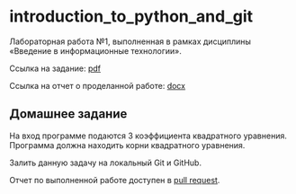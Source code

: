 # introduction_to_python_and_git

Лабораторная работа №1, выполненная в рамках дисциплины «Введение в информационные технологии».

Ссылка на задание: [pdf](appendix/task.pdf)

Ссылка на отчет о проделанной работе: [docx](appendix/report.docx)

## Домашнее задание

На вход программе подаются 3 коэффициента квадратного уравнения. Программа должна находить корни квадратного уравнения.

Залить данную задачу на локальный Git и GitHub.

Отчет по выполненной работе доступен в [pull request](https://github.com/PatriotRossii/introduction_to_python_and_git/pull/1).
